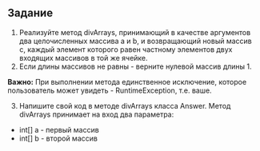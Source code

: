 ## Задание

1. Реализуйте метод divArrays, принимающий в качестве аргументов два целочисленных массива a и b, и возвращающий новый массив с,
каждый элемент которого равен частному элементов двух входящих массивов в той же ячейке.
2. Если длины массивов не равны - верните нулевой массив длины 1.
 
**Важно:** При выполнении метода единственное исключение, которое пользователь может увидеть - RuntimeException, т.е. ваше.

3. Напишите свой код в методе divArrays класса Answer. Метод divArrays принимает на вход два параметра:
 - int[] a - первый массив
 - int[] b - второй массив
